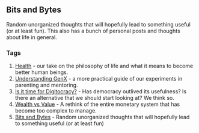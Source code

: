 ## Bits and Bytes

Random unorganized thoughts that will hopefully lead to something useful (or at least fun). This also has a bunch of personal posts and thoughts about life in general.

### Tags
 1. [Health](01/P000.Cover) - our take on the philosophy of life and what it means to become better human beings.
 2. [Understanding GenX](F02/P000.Cover) - a more practical guide of our experiments in parenting and mentoring.
 3. [Is it time for Digitocracy?](F03/P000.Cover) - Has democracy outlived its usefulness? Is there an alternative that we should start looking at? We think so.
 4. [Wealth vs Value](F04/P000.Cover) - A rethink of the entire monetary system that has become too complex to manage.
 5. [Bits and Bytes](F05/P000.Cover) - Random unorganized thoughts that will hopefully lead to something useful (or at least fun)
<!--stackedit_data:
eyJoaXN0b3J5IjpbMTI4MzI4MjI5OCwtMTgxOTA4MzE1OV19
-->